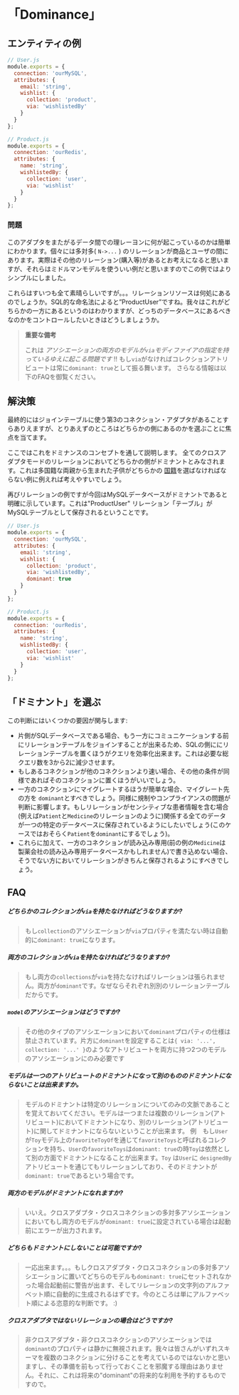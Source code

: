 # 「Dominance」
## エンティティの例


```javascript
// User.js
module.exports = {
  connection: 'ourMySQL',
  attributes: {
    email: 'string',
    wishlist: {
      collection: 'product',
      via: 'wishlistedBy'
    }
  }
};
```


```javascript
// Product.js
module.exports = {
  connection: 'ourRedis',
  attributes: {
    name: 'string',
    wishlistedBy: {
      collection: 'user',
      via: 'wishlist'
    }
  }
};
```

### 問題

このアダプタをまたがるデータ間での理レーヨンに何が起こっているのかは簡単にわかります。個々には多対多( `N->...` ) のリレーションが商品とユーザの間にあります。実際はその他のリレーション(購入等)があるとお考えになると思いますが、それらはミドルマンモデルを使ういい例だと思いますのでこの例ではよりシンプルにしました。

これらはすいつも全て素晴らしいですが。。。リレーションリソースは何処にあるのでしょうか。SQL的な命名法によると”ProductUser”ですね。我々はこれがどちらかの一方にあるというのはわかりますが、どっちのデータベースにあるべきなのかをコントロールしたいときはどうしましょうか。

> **重要な備考**
>
> これは _アソシエーションの両方のモデルが`via`モディファイアの指定を持っているゆえに起こる問題です_ !!
> もし`via`がなければコレクションアトリビュートは常に`dominant: true`として振る舞います。
> さらなる情報は以下のFAQを御覧ください。


## 解決策

最終的にはジョインテーブルに使う第3のコネクション・アダプタがあることすらありえますが、とりあえずのところはどちらかの側にあるのかを選ぶことに焦点を当てます。


ここではこれをドミナンスのコンセプトを通して説明します。
全てのクロスアダプタモードのリレーションにおいてどちらかの側がドミナントとみなされます。これは多国籍な両親から生まれた子供がどちらかの [国籍](http://en.wikipedia.org/wiki/Japanese_nationality_law)を選ばなければならない例に例えれば考えやすいでしょう。


再びリレーションの例ですが今回はMySQLデータベースがドミナントであると明確に示しています。これは"ProductUser" リレーション「テーブル」がMySQLテーブルとして保存されるということです。


```javascript
// User.js
module.exports = {
  connection: 'ourMySQL',
  attributes: {
    email: 'string',
    wishlist: {
      collection: 'product',
      via: 'wishlistedBy',
      dominant: true
    }
  }
};
```


```javascript
// Product.js
module.exports = {
  connection: 'ourRedis',
  attributes: {
    name: 'string',
    wishlistedBy: {
      collection: 'user',
      via: 'wishlist'
    }
  }
};
```


## 「ドミナント」を選ぶ

この判断にはいくつかの要因が関与します:

+ 片側がSQLデータベースである場合、もう一方にコミュニケーションする前にリレーションテーブルをジョインすることが出来るため、SQLの側ににリレーションテーブルを置くほうがクエリを効率化出来ます。これは必要な総クエリ数を3から2に減少させます。
+ もしあるコネクションが他のコネクションより速い場合、その他の条件が同様であればそのコネクションに置くほうがいいでしょう。
+ 一方のコネクションにマイグレートするほうが簡単な場合、マイグレート先の方を `dominant`とすべきでしょう。同様に規制やコンプライアンスの問題が判断に影響します。もしリレーションがセンシティブな患者情報を含む場合(例えば`Patient`と`Medicine`のリレーションのように)関係する全てのデータが一つの特定のデータベースに保存されているようにしたいでしょう(このケースではおそらく`Patient`を`dominant`にするでしょう)。
+ これらに加えて、一方のコネクションが読み込み専用(前の例の`Medicine`は製薬会社の読み込み専用データベースかもしれません)で書き込めない場合、そうでない方においてリレーションがきちんと保存されるようにすべきでしょう。



## FAQ


##### どちらかのコレクションが`via`を持たなければどうなりますか?

> もし`collection`のアソシエーションが`via`プロパティを満たない時は自動的に`dominant: true`になります。


##### 両方のコレクションが`via`を持たなければどうなりますか?

> もし両方の`collections`が`via`を持たなければリレーションは張られません。両方が`dominant`です。なぜならそれぞれ別別のリレーションテーブルだからです。

##### `model`のアソシエーションはどうですか?

> その他のタイプのアソシエーションにおいて`dominant`プロパティの仕様は禁止されています。片方に`dominant`を設定することは`{ via: '...', collection: '...' }`のようなアトリビュートを両方に持つ2つのモデルのアソシエーションにのみ必要です

##### モデルは一つのアトリビュートのドミナントになって別のもののドミナントにならないことは出来ますか。

> モデルのドミナントは特定のリレーションについてのみの文脈であることを覚えておいてください。モデルは一つまたは複数のリレーション(アトリビュート)においてドミナントになり、別のリレーション(アトリビュート)に関してドミナントにならないということが出来ます。
> 例　もし`User`が`Toy`モデル上の`favoriteToyOf`を通じて`favoriteToys`と呼ばれるコレクションを持ち、`User`の`favoriteToys`は`dominant: true`の時`Toy`は依然として別の方面でドミナントになることが出来ます。`Toy` は`User`に `designedBy`アトリビュートを通じてもリレーションしており、そのドミナントが`dominant: true`であるという場合です。


##### 両方のモデルがドミナントになれますか?

> いいえ。クロスアダプタ・クロスコネクションの多対多アソシエーションにおいてもし両方のモデルが`dominant: true`に設定されている場合は起動前にエラーが出力されます。


##### どちらもドミナントにしないことは可能ですか?

> 一応出来ます。。。もしクロスアダプタ・クロスコネクションの多対多アソシエーションに置いてどちらのモデルも`dominant: true`にセットされなかった場合起動前に警告が出ます、そしてリレーションの文字列のアルファベット順に自動的に生成されるはずです。今のところは単にアルファベット順による恣意的な判断です。 :)

##### クロスアダプタではないリレーションの場合はどうですか?

> 非クロスアダプタ・非クロスコネクションのアソシエーションでは`dominant`のプロパティは静かに無視されます。我々は皆さんがいずれスキーマを複数のコネクションに分けることを考えているのではないかと思いますし、その準備を前もって行っておくことを邪魔する理由はありません。それに、これは将来の"dominant"の将来的な利用を予約するものですので。


<docmeta name="uniqueID" value="Dominance904539">
<docmeta name="displayName" value="Dominance">

